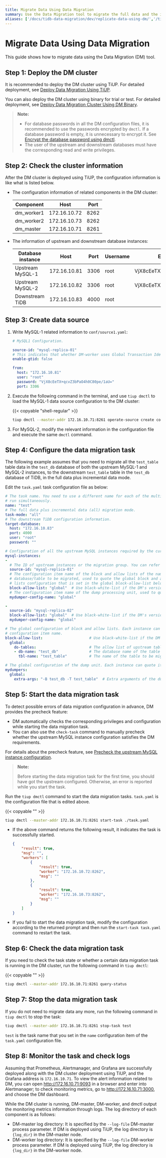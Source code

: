 ```yaml
---
title: Migrate Data Using Data Migration
summary: Use the Data Migration tool to migrate the full data and the incremental data.
aliases: ['/docs/tidb-data-migration/dev/replicate-data-using-dm/','/tidb-data-migration/dev/replicate-data-using-dm']
---
```


# Migrate Data Using Data Migration

This guide shows how to migrate data using the Data Migration (DM) tool.

## Step 1: Deploy the DM cluster

It is recommended to deploy the DM cluster using TiUP. For detailed deployment, see [Deploy Data Migration Using TiUP](deploy-a-dm-cluster-using-tiup.md).

You can also deploy the DM cluster using binary for trial or test. For detailed deployment, see [Deploy Data Migration Cluster Using DM Binary](deploy-a-dm-cluster-using-binary.md).

> **Note:**
>
> - For database passwords in all the DM configuration files, it is recommended to use the passwords encrypted by `dmctl`. If a database password is empty, it is unnecessary to encrypt it. See [Encrypt the database password using dmctl](manage-source.md#encrypt-the-database-password).
> - The user of the upstream and downstream databases must have the corresponding read and write privileges.

## Step 2: Check the cluster information

After the DM cluster is deployed using TiUP, the configuration information is like what is listed below.

- The configuration information of related components in the DM cluster:

    | Component | Host | Port |
    |------| ---- | ---- |
    | dm_worker1 | 172.16.10.72 | 8262 |
    | dm_worker2 | 172.16.10.73 | 8262 |
    | dm_master | 172.16.10.71 | 8261 |

- The information of upstream and downstream database instances:

    | Database instance | Host | Port | Username | Encrypted password |
    | -------- | --- | --- | --- | --- |
    | Upstream MySQL-1 | 172.16.10.81 | 3306 | root | VjX8cEeTX+qcvZ3bPaO4h0C80pe/1aU= |
    | Upstream MySQL-2 | 172.16.10.82 | 3306 | root | VjX8cEeTX+qcvZ3bPaO4h0C80pe/1aU= |
    | Downstream TiDB | 172.16.10.83 | 4000 | root | |

## Step 3: Create data source

1. Write MySQL-1 related information to `conf/source1.yaml`:

    ```yaml
    # MySQL1 Configuration.

    source-id: "mysql-replica-01"
    # This indicates that whether DM-worker uses Global Transaction Identifier (GTID) to pull binlog. Before you use this configuration item, make sure that the GTID mode is enabled in the upstream MySQL.
    enable-gtid: false

    from:
      host: "172.16.10.81"
      user: "root"
      password: "VjX8cEeTX+qcvZ3bPaO4h0C80pe/1aU="
      port: 3306
    ```

2. Execute the following command in the terminal, and use `tiup dmctl` to load the MySQL-1 data source configuration to the DM cluster:

    {{< copyable "shell-regular" >}}

    ```bash
    tiup dmctl --master-addr 172.16.10.71:8261 operate-source create conf/source1.yaml
    ```

3. For MySQL-2, modify the relevant information in the configuration file and execute the same `dmctl` command.

## Step 4: Configure the data migration task

The following example assumes that you need to migrate all the `test_table` table data in the `test_db` database of both the upstream MySQL-1 and MySQL-2 instances, to the downstream `test_table` table in the `test_db` database of TiDB, in the full data plus incremental data mode.

Edit the `task.yaml` task configuration file as below:

```yaml
# The task name. You need to use a different name for each of the multiple tasks that
# run simultaneously.
name: "test"
# The full data plus incremental data (all) migration mode.
task-mode: "all"
# The downstream TiDB configuration information.
target-database:
  host: "172.16.10.83"
  port: 4000
  user: "root"
  password: ""

# Configuration of all the upstream MySQL instances required by the current data migration task.
mysql-instances:
-
  # The ID of upstream instances or the migration group. You can refer to the configuration of `source_id` in the "inventory.ini" file or in the "dm-master.toml" file.
  source-id: "mysql-replica-01"
  # The configuration item name of the block and allow lists of the name of the
  # database/table to be migrated, used to quote the global block and allow
  # lists configuration that is set in the global block-allow-list below.
  block-allow-list: "global"  # Use black-white-list if the DM's version <= v2.0.0-beta.2.
  # The configuration item name of the dump processing unit, used to quote the global configuration of the dump unit.
  mydumper-config-name: "global"

-
  source-id: "mysql-replica-02"
  block-allow-list: "global"  # Use black-white-list if the DM's version <= v2.0.0-beta.2.
  mydumper-config-name: "global"

# The global configuration of block and allow lists. Each instance can quote it by the
# configuration item name.
block-allow-list:                     # Use black-white-list if the DM's version <= v2.0.0-beta.2.
  global:
    do-tables:                        # The allow list of upstream tables to be migrated.
    - db-name: "test_db"              # The database name of the table to be migrated.
      tbl-name: "test_table"          # The name of the table to be migrated.

# The global configuration of the dump unit. Each instance can quote it by the configuration item name.
mydumpers:
  global:
    extra-args: "-B test_db -T test_table"  # Extra arguments of the dump unit. Since DM 1.0.2, DM automatically generates the "--tables-list" configuration. For versions earlier than 1.0.2, you need to configure this option manually.
```

## Step 5: Start the data migration task

To detect possible errors of data migration configuration in advance, DM provides the precheck feature:

- DM automatically checks the corresponding privileges and configuration while starting the data migration task.
- You can also use the `check-task` command to manually precheck whether the upstream MySQL instance configuration satisfies the DM requirements.

For details about the precheck feature, see [Precheck the upstream MySQL instance configuration](precheck.md).

> **Note:**
>
> Before starting the data migration task for the first time, you should have got the upstream configured. Otherwise, an error is reported while you start the task.

Run the `tiup dmctl` command to start the data migration tasks. `task.yaml` is the configuration file that is edited above.

{{< copyable "" >}}

```bash
tiup dmctl --master-addr 172.16.10.71:8261 start-task ./task.yaml
```

- If the above command returns the following result, it indicates the task is successfully started.

    ```json
    {
        "result": true,
        "msg": "",
        "workers": [
            {
                "result": true,
                "worker": "172.16.10.72:8262",
                "msg": ""
            },
            {
                "result": true,
                "worker": "172.16.10.73:8262",
                "msg": ""
            }
        ]
    }
    ```

- If you fail to start the data migration task, modify the configuration according to the returned prompt and then run the `start-task task.yaml` command to restart the task.

## Step 6: Check the data migration task

If you need to check the task state or whether a certain data migration task is running in the DM cluster, run the following command in `tiup dmctl`:

{{< copyable "" >}}

```bash
tiup dmctl --master-addr 172.16.10.71:8261 query-status
```

## Step 7: Stop the data migration task

If you do not need to migrate data any more, run the following command in `tiup dmctl` to stop the task:

```bash
tiup dmctl --master-addr 172.16.10.71:8261 stop-task test
```

`test` is the task name that you set in the `name` configuration item of the `task.yaml` configuration file.

## Step 8: Monitor the task and check logs

Assuming that Prometheus, Alertmanager, and Grafana are successfully deployed along with the DM cluster deployment using TiUP, and the Grafana address is `172.16.10.71`. To view the alert information related to DM, you can open <http://172.16.10.71:9093> in a browser and enter into Alertmanager; to check monitoring metrics, go to <http://172.16.10.71:3000>, and choose the DM dashboard.

While the DM cluster is running, DM-master, DM-worker, and dmctl output the monitoring metrics information through logs. The log directory of each component is as follows:

- DM-master log directory: It is specified by the `--log-file` DM-master process parameter. If DM is deployed using TiUP, the log directory is `{log_dir}` in the DM-master node.
- DM-worker log directory: It is specified by the `--log-file` DM-worker process parameter. If DM is deployed using TiUP, the log directory is `{log_dir}` in the DM-worker node.

